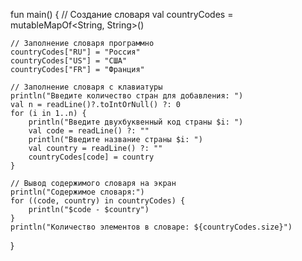 fun main() {
    // Создание словаря
    val countryCodes = mutableMapOf<String, String>()

    // Заполнение словаря программно
    countryCodes["RU"] = "Россия"
    countryCodes["US"] = "США"
    countryCodes["FR"] = "Франция"

    // Заполнение словаря с клавиатуры
    println("Введите количество стран для добавления: ")
    val n = readLine()?.toIntOrNull() ?: 0
    for (i in 1..n) {
        println("Введите двухбуквенный код страны $i: ")
        val code = readLine() ?: ""
        println("Введите название страны $i: ")
        val country = readLine() ?: ""
        countryCodes[code] = country
    }

    // Вывод содержимого словаря на экран
    println("Содержимое словаря:")
    for ((code, country) in countryCodes) {
        println("$code - $country")
    }
    println("Количество элементов в словаре: ${countryCodes.size}")
}
